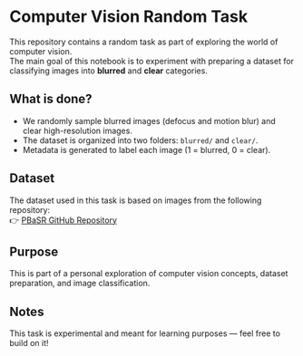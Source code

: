 # Computer Vision Random Task

This repository contains a random task as part of exploring the world of computer vision.  
The main goal of this notebook is to experiment with preparing a dataset for classifying images into **blurred** and **clear** categories.

## What is done?
- We randomly sample blurred images (defocus and motion blur) and clear high-resolution images.
- The dataset is organized into two folders: `blurred/` and `clear/`.
- Metadata is generated to label each image (1 = blurred, 0 = clear).

## Dataset
The dataset used in this task is based on images from the following repository:  
👉 [PBaSR GitHub Repository](https://github.com/Imalne/PBaSR)

## Purpose
This is part of a personal exploration of computer vision concepts, dataset preparation, and image classification.

## Notes
This task is experimental and meant for learning purposes — feel free to build on it!
